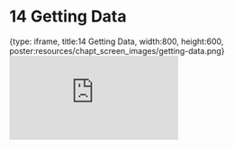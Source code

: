 # 14 Getting Data
 
{type: iframe, title:14 Getting Data, width:800, height:600, poster:resources/chapt_screen_images/getting-data.png}
![](https://datatrail-jhu.github.io/DataTrail/no_toc/getting-data.html)
 

 
